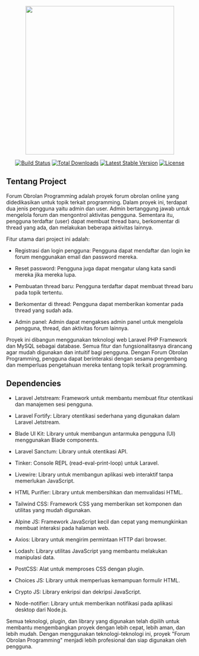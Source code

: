 <p align="center"><a href="https://laravel.com" target="_blank"><img src="https://user-images.githubusercontent.com/83684256/213665373-92c29982-68ee-4d0d-9e64-f2943fafee21.png" width="400"></a></p>

<p align="center">
<a href="https://travis-ci.org/laravel/framework"><img src="https://travis-ci.org/laravel/framework.svg" alt="Build Status"></a>
<a href="https://packagist.org/packages/laravel/framework"><img src="https://img.shields.io/packagist/dt/laravel/framework" alt="Total Downloads"></a>
<a href="https://packagist.org/packages/laravel/framework"><img src="https://img.shields.io/packagist/v/laravel/framework" alt="Latest Stable Version"></a>
<a href="https://packagist.org/packages/laravel/framework"><img src="https://img.shields.io/packagist/l/laravel/framework" alt="License"></a>
</p>

## Tentang Project

Forum Obrolan Programming adalah proyek forum obrolan online yang didedikasikan untuk topik terkait programming. Dalam proyek ini, terdapat dua jenis pengguna yaitu admin dan user. Admin bertanggung jawab untuk mengelola forum dan mengontrol aktivitas pengguna. Sementara itu, pengguna terdaftar (user) dapat membuat thread baru, berkomentar di thread yang ada, dan melakukan beberapa aktivitas lainnya.

Fitur utama dari project ini adalah:

-   Registrasi dan login pengguna: Pengguna dapat mendaftar dan login ke forum menggunakan email dan password mereka.

-   Reset password: Pengguna juga dapat mengatur ulang kata sandi mereka jika mereka lupa.

-   Pembuatan thread baru: Pengguna terdaftar dapat membuat thread baru pada topik tertentu.

-   Berkomentar di thread: Pengguna dapat memberikan komentar pada thread yang sudah ada.

-   Admin panel: Admin dapat mengakses admin panel untuk mengelola pengguna, thread, dan aktivitas forum lainnya.

Proyek ini dibangun menggunakan teknologi web Laravel PHP Framework dan MySQL sebagai database. Semua fitur dan fungsionalitasnya dirancang agar mudah digunakan dan intuitif bagi pengguna. Dengan Forum Obrolan Programming, pengguna dapat berinteraksi dengan sesama pengembang dan memperluas pengetahuan mereka tentang topik terkait programming.

## Dependencies

-   Laravel Jetstream: Framework untuk membantu membuat fitur otentikasi dan manajemen sesi pengguna.

-   Laravel Fortify: Library otentikasi sederhana yang digunakan dalam Laravel Jetstream.

-   Blade UI Kit: Library untuk membangun antarmuka pengguna (UI) menggunakan Blade components.

-   Laravel Sanctum: Library untuk otentikasi API.

-   Tinker: Console REPL (read-eval-print-loop) untuk Laravel.

-   Livewire: Library untuk membangun aplikasi web interaktif tanpa memerlukan JavaScript.

-   HTML Purifier: Library untuk membersihkan dan memvalidasi HTML.

-   Tailwind CSS: Framework CSS yang memberikan set komponen dan utilitas yang mudah digunakan.

-   Alpine JS: Framework JavaScript kecil dan cepat yang memungkinkan membuat interaksi pada halaman web.

-   Axios: Library untuk mengirim permintaan HTTP dari browser.

-   Lodash: Library utilitas JavaScript yang membantu melakukan manipulasi data.

-   PostCSS: Alat untuk memproses CSS dengan plugin.

-   Choices JS: Library untuk memperluas kemampuan formulir HTML.

-   Crypto JS: Library enkripsi dan dekripsi JavaScript.

-   Node-notifier: Library untuk memberikan notifikasi pada aplikasi desktop dari Node.js.

Semua teknologi, plugin, dan library yang digunakan telah dipilih untuk membantu mengembangkan proyek dengan lebih cepat, lebih aman, dan lebih mudah. Dengan menggunakan teknologi-teknologi ini, proyek "Forum Obrolan Programming" menjadi lebih profesional dan siap digunakan oleh pengguna.
